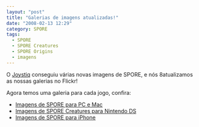 ```yaml
---
layout: "post"
title: "Galerias de imagens atualizadas!"
date: "2008-02-13 12:29"
category: SPORE
tags:
  - SPORE
  - SPORE Creatures
  - SPORE Origins
  - imagens
---
```


O [Joystiq](http://www.joystiq.com/photos/spore-gallery-2/) conseguiu várias novas imagens de SPORE, e nós 8atualizamos as nossas galerias no Flickr!

Agora temos uma galeria para cada jogo, confira:

- [Imagens de SPORE para PC e Mac](https://www.flickr.com/photos/esporo/collections/72157664047163181/)
- [Imagens de SPORE Creatures para Nintendo DS](https://flic.kr/s/aHsmDVsCjt)
- [Imagens de SPORE para iPhone](https://flic.kr/s/aHsmDWucLH)
